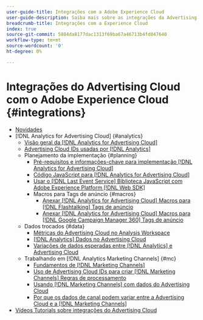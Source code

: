 ```yaml
---
user-guide-title: Integrações com a Adobe Experience Cloud
user-guide-description: Saiba mais sobre as integrações da Advertising Cloud DSP e da Advertising Cloud Search com outros produtos e serviços da Adobe Experience Cloud.
breadcrumb-title: Integrações com a Experience Cloud
index: true
source-git-commit: 5884da8177dac1313f69ba67a46713b4fd047640
workflow-type: tm+mt
source-wordcount: '0'
ht-degree: 0%

---
```



# Integrações do Advertising Cloud com o Adobe Experience Cloud {#integrations}

<!--  ADD LATER: and Adobe Experience Platform -->

+ [Novidades](/help/integrations/home.md)
+ [!DNL Analytics for Advertising Cloud] {#analytics}
   + [Visão geral da [!DNL Analytics for Advertising Cloud]](/help/integrations/analytics/overview.md)
   + [Advertising Cloud IDs usadas por [!DNL Analytics]](/help/integrations/analytics/ids.md)
   + Planejamento da implementação {#planning}
      + [Pré-requisitos e informações-chave para implementação [!DNL Analytics for Advertising Cloud]](/help/integrations/analytics/prerequisites.md)
      + [Código JavaScript para [!DNL Analytics for Advertising Cloud]](/help/integrations/analytics/javascript.md)
      + [Usar o [!DNL Last Event Service] Biblioteca JavaScript com Adobe Experience Platform [!DNL Web SDK]](/help/integrations/analytics/web-sdk.md)
      + Macros para Tags de anúncio {#macros}
         + [Anexar [!DNL Analytics for Advertising Cloud] Macros para [!DNL Flashtalking] Tags de anúncio](/help/integrations/analytics/macros-flashtalking.md)
         + [Anexar [!DNL Analytics for Advertising Cloud] Macros para [!DNL Google Campaign Manager 360] Tags de anúncio](/help/integrations/analytics/macros-google-campaign-manager.md)
   + Dados trocados {#data}
      + [Métricas do Advertising Cloud no Analysis Workspace](/help/integrations/analytics/advertising-cloud-metrics-in-analytics.md)
      + [[!DNL Analytics] Dados no Advertising Cloud](/help/integrations/analytics/analytics-data-in-advertising-cloud.md)
      + [Variações de dados esperadas entre [!DNL Analytics] e Advertising Cloud](/help/integrations/analytics/data-variances.md)
   + Trabalhando em [!DNL Analytics Marketing Channels] {#mc}
      + [Fundamentos de [!DNL Marketing Channels]](/help/integrations/analytics/marketing-channels/mc-overview.md)
      + [Uso de Advertising Cloud IDs para criar [!DNL Marketing Channels] Regras de processamento](/help/integrations/analytics/marketing-channels/mc-ids.md)
      + [Usando [!DNL Marketing Channels] com dados do Advertising Cloud](/help/integrations/analytics/marketing-channels/mc-ac-data.md)
      + [Por que os dados de canal podem variar entre a Advertising Cloud e a [!DNL Marketing Channels]](/help/integrations/analytics/marketing-channels/mc-data-variances.md)
+ [Vídeos Tutorials sobre integrações do Advertising Cloud](https://experienceleague.adobe.com/docs/advertising-cloud-learn/tutorials/overview.html)<!-- rename if the tutorials TOC structure changes -->
